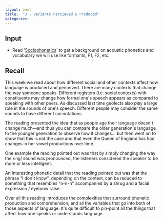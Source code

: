 ```yaml
---
layout: post
title:  "3 - Variants Percieved & Produced"
categories:
---
```

## Input
- Read '[Sociophonetics](https://drive.google.com/file/d/1XV8mdz4zCxz64I4lCM8bwfcxYDF1Nv9V/view?usp=sharing)' to get a background on acoustic phonetics and vocabulary we will use like formants, F1, F2, etc.

## Recall
This week we read about how different social and other contexts affect how language is produced and perceived. There are many contexts that change the way someone speaks. Different registers (i.e. social contexts) with constituents may change how formal one's speech appears as compared to speaking with other peers. As discussed last time geolects also play a large role in the sounds of one's speech. Different people may consider the same sounds to have different connotations.

The reading presented the idea that as people age their language doesn't change much—and thus you can compare the older generation's language to the younger generation to observe how it changes... but then went on to show that this is not the case and that even the Queen of England has had changes in her vowel productions over time.

One example the reading pointed out was that by simply changing the way the /ing/ sound was pronounced, the listeners considered the speaker to be more or less intelligent.

An interesting phonetic detail that the reading pointed out was that the phrase "I don't know", depending on the context, can be reduced to something that resembles "n-n-n" accompanied by a shrug and a facial expression / eyebrow raise.

Over all this reading introduces the complexities that surround phonetic production and comprehension, and all the variables that go into both of those aspects of language. It's quite difficult to pin-point all the things that affect how one speaks or understands language.